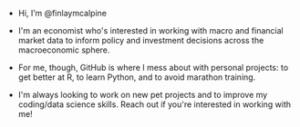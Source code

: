- Hi, I’m @finlaymcalpine

- I'm an economist who's interested in working with macro and financial market data to inform policy and investment decisions across the macroeconomic sphere.
- For me, though, GitHub is where I mess about with personal projects: to get better at R, to learn Python, and to avoid marathon training.
- I'm always looking to work on new pet projects and to improve my coding/data science skills. Reach out if you're interested in working with me!
